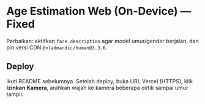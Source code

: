 # Age Estimation Web (On-Device) — Fixed

Perbaikan: aktifkan `face.description` agar model umur/gender berjalan, dan pin versi CDN `@vladmandic/human@3.3.6`.

## Deploy
Ikuti README sebelumnya. Setelah deploy, buka URL Vercel (HTTPS), klik **Izinkan Kamera**, arahkan wajah ke kamera beberapa detik sampai umur tampil.
